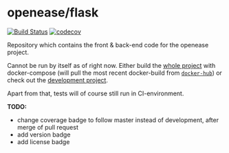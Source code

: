 openease/flask
================

[![Build Status](https://travis-ci.org/navidJadid/openease_flask.svg?branch=master)](https://travis-ci.org/navidJadid/openease_flask) [![codecov](https://codecov.io/gh/navidJadid/openease_flask/branch/development/graph/badge.svg)](https://codecov.io/gh/navidJadid/openease_flask)

Repository which contains the front & back-end code for the openease project.

Cannot be run by itself as of right now. Either build the [whole project](https://github.com/ease-crc/openease) with docker-compose (will pull the most recent docker-build from [`docker-hub`](https://hub.docker.com/r/openease/flask)) or check out the [development project](https://github.com/navidJadid/openease_webserver_development).

Apart from that, tests will of course still run in CI-environment.

**TODO:**
- change coverage badge to follow master instead of development, after merge of pull request
- add version badge
- add license badge
